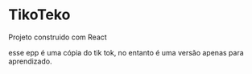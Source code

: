 # TikoTeko
Projeto construido com React

esse epp é uma cópia do tik tok, no entanto é uma versão apenas para aprendizado.
